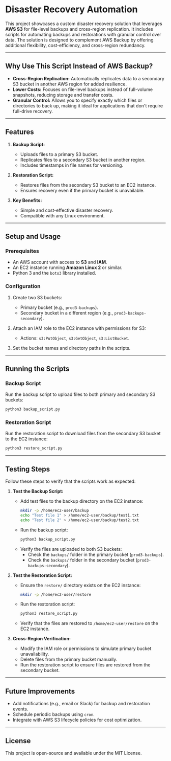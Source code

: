 # Disaster Recovery Automation

This project showcases a custom disaster recovery solution that leverages **AWS S3** for file-level backups and cross-region replication. It includes scripts for automating backups and restorations with granular control over data. The solution is designed to complement AWS Backup by offering additional flexibility, cost-efficiency, and cross-region redundancy.

---

## **Why Use This Script Instead of AWS Backup?**

- **Cross-Region Replication:** Automatically replicates data to a secondary S3 bucket in another AWS region for added resilience.
- **Lower Costs:** Focuses on file-level backups instead of full-volume snapshots, reducing storage and transfer costs.
- **Granular Control:** Allows you to specify exactly which files or directories to back up, making it ideal for applications that don't require full-drive recovery.

---

## **Features**

1. **Backup Script:**
   - Uploads files to a primary S3 bucket.
   - Replicates files to a secondary S3 bucket in another region.
   - Includes timestamps in file names for versioning.

2. **Restoration Script:**
   - Restores files from the secondary S3 bucket to an EC2 instance.
   - Ensures recovery even if the primary bucket is unavailable.

3. **Key Benefits:**
   - Simple and cost-effective disaster recovery.
   - Compatible with any Linux environment.

---

## **Setup and Usage**

### Prerequisites
- An AWS account with access to **S3** and **IAM**.
- An EC2 instance running **Amazon Linux 2** or similar.
- Python 3 and the `boto3` library installed.

### Configuration
1. Create two S3 buckets:
   - Primary bucket (e.g., `prod3-backups`).
   - Secondary bucket in a different region (e.g., `prod3-backups-secondary`).

2. Attach an IAM role to the EC2 instance with permissions for S3:
   - Actions: `s3:PutObject`, `s3:GetObject`, `s3:ListBucket`.

3. Set the bucket names and directory paths in the scripts.

---

## **Running the Scripts**

### Backup Script
Run the backup script to upload files to both primary and secondary S3 buckets:
```bash
python3 backup_script.py
```

### Restoration Script
Run the restoration script to download files from the secondary S3 bucket to the EC2 instance:
```bash
python3 restore_script.py
```

---

## **Testing Steps**

Follow these steps to verify that the scripts work as expected:

1. **Test the Backup Script:**
   - Add test files to the backup directory on the EC2 instance:
     ```bash
     mkdir -p /home/ec2-user/backup
     echo "Test file 1" > /home/ec2-user/backup/test1.txt
     echo "Test file 2" > /home/ec2-user/backup/test2.txt
     ```
   - Run the backup script:
     ```bash
     python3 backup_script.py
     ```
   - Verify the files are uploaded to both S3 buckets:
     - Check the `backups/` folder in the primary bucket (`prod3-backups`).
     - Check the `backups/` folder in the secondary bucket (`prod3-backups-secondary`).

2. **Test the Restoration Script:**
   - Ensure the `restore/` directory exists on the EC2 instance:
     ```bash
     mkdir -p /home/ec2-user/restore
     ```
   - Run the restoration script:
     ```bash
     python3 restore_script.py
     ```
   - Verify that the files are restored to `/home/ec2-user/restore` on the EC2 instance.

3. **Cross-Region Verification:**
   - Modify the IAM role or permissions to simulate primary bucket unavailability.
   - Delete files from the primary bucket manually.
   - Run the restoration script to ensure files are restored from the secondary bucket.

---

## **Future Improvements**
- Add notifications (e.g., email or Slack) for backup and restoration events.
- Schedule periodic backups using `cron`.
- Integrate with AWS S3 lifecycle policies for cost optimization.

---

## **License**
This project is open-source and available under the MIT License.
